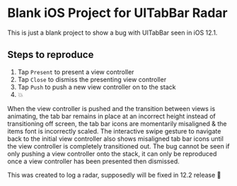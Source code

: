 # Blank iOS Project for UITabBar Radar
This is just a blank project to show a bug with UITabBar seen in iOS 12.1.

## Steps to reproduce 

1. Tap `Present` to present a view controller 
2. Tap `Close` to dismiss the presenting view controller
3. Tap `Push` to push a new view controller on to the stack
4. :boom:

When the view controller is pushed and the transition between views is animating, the tab bar remains in place at an incorrect height instead of transitioning off screen, the tab bar icons are momentarily misaligned & the items font is incorrectly scaled. The interactive swipe gesture to navigate back to the initial view controller also shows misaligned tab bar icons until the view controller is completely transitioned out.
The bug cannot be seen if only pushing a view controller onto the stack, it can only be reproduced once a view controller has been presented then dismissed.

This was created to log a radar, supposedly will be fixed in 12.2 release :information_desk_person:

